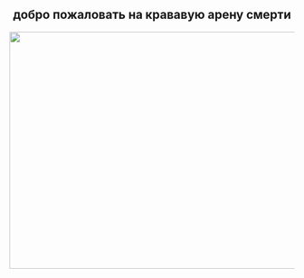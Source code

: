 <div id="text" align="center">
  <h2>добро пожаловать на крававую арену смерти</h2>
</div>
<div id="header" align="center">
  <img src="https://media3.giphy.com/media/v1.Y2lkPTc5MGI3NjExcXl4Mnl0Nnk4emI4cTJ6c2pldzJ1eW85ampwazFpN3M2MHJ2NW1hNCZlcD12MV9pbnRlcm5hbF9naWZfYnlfaWQmY3Q9Zw/ZtB2l3jHiJsFa/giphy.gif" width="650" height="420"/>
</div>
<div id="smtr" align="center">
<img src="https://komarev.com/ghpvc/?username=Pidrila64&style=flat-square&color=blue" alt=""/>
</div>
